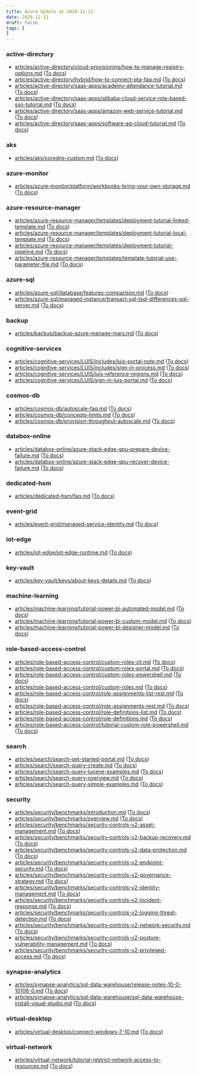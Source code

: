 ```yaml
---
title: Azure Update at 2020-12-13
date: 2020-12-13
draft: false
tags: [
]
---
```


### active-directory
- [articles/active-directory/cloud-provisioning/how-to-manage-registry-options.md](https://github.com/MicrosoftDocs/azure-docs/compare/dfc4e6b..1bdcaca#diff-39bef5b95357a9fd2aea214937ea3590e69f123d6c322a6eaf608762029fba80) ([To docs](https://docs.microsoft.com/en-us/azure/active-directory/cloud-provisioning/how-to-manage-registry-options?WT.mc_id=AZ-MVP-5003408))
- [articles/active-directory/hybrid/how-to-connect-pta-faq.md](https://github.com/MicrosoftDocs/azure-docs/compare/dfc4e6b..1bdcaca#diff-0d7e9c08770b17ab1c3c55800820806b9e10189d0b1c3677d35b8f90c52caefc) ([To docs](https://docs.microsoft.com/en-us/azure/active-directory/hybrid/how-to-connect-pta-faq?WT.mc_id=AZ-MVP-5003408))
- [articles/active-directory/saas-apps/academy-attendance-tutorial.md](https://github.com/MicrosoftDocs/azure-docs/compare/dfc4e6b..1bdcaca#diff-1a1efe23b5158e4f274498c95b7517abf2b708cadb2d2e0498f873352c77c269) ([To docs](https://docs.microsoft.com/en-us/azure/active-directory/saas-apps/academy-attendance-tutorial?WT.mc_id=AZ-MVP-5003408))
- [articles/active-directory/saas-apps/alibaba-cloud-service-role-based-sso-tutorial.md](https://github.com/MicrosoftDocs/azure-docs/compare/dfc4e6b..1bdcaca#diff-9fd29f2b66d54d23656774ae285c3b4fdb1807f5c07589c3a426c7fffd345eb8) ([To docs](https://docs.microsoft.com/en-us/azure/active-directory/saas-apps/alibaba-cloud-service-role-based-sso-tutorial?WT.mc_id=AZ-MVP-5003408))
- [articles/active-directory/saas-apps/amazon-web-service-tutorial.md](https://github.com/MicrosoftDocs/azure-docs/compare/dfc4e6b..1bdcaca#diff-7f39793fbcf81c4b7a30a019b8f02d6501e3beff4c5171141c879887dcef747c) ([To docs](https://docs.microsoft.com/en-us/azure/active-directory/saas-apps/amazon-web-service-tutorial?WT.mc_id=AZ-MVP-5003408))
- [articles/active-directory/saas-apps/software-ag-cloud-tutorial.md](https://github.com/MicrosoftDocs/azure-docs/compare/dfc4e6b..1bdcaca#diff-f20597ce885ccde19fb24a79038afc5b18939f403250d810936ee4360f1a9001) ([To docs](https://docs.microsoft.com/en-us/azure/active-directory/saas-apps/software-ag-cloud-tutorial?WT.mc_id=AZ-MVP-5003408))
    
### aks
- [articles/aks/coredns-custom.md](https://github.com/MicrosoftDocs/azure-docs/compare/dfc4e6b..1bdcaca#diff-be5ef5af99803744fbe81c94ffdfdf9cc51501df2cfc312e6146489d67e88d2f) ([To docs](https://docs.microsoft.com/en-us/azure/aks/coredns-custom?WT.mc_id=AZ-MVP-5003408))
    
### azure-monitor
- [articles/azure-monitor/platform/workbooks-bring-your-own-storage.md](https://github.com/MicrosoftDocs/azure-docs/compare/dfc4e6b..1bdcaca#diff-77b1988ba6eac66510070500b4c52acaedceba227d4c6609f7a9fc3b2f8fa38d) ([To docs](https://docs.microsoft.com/en-us/azure/azure-monitor/platform/workbooks-bring-your-own-storage?WT.mc_id=AZ-MVP-5003408))
    
### azure-resource-manager
- [articles/azure-resource-manager/templates/deployment-tutorial-linked-template.md](https://github.com/MicrosoftDocs/azure-docs/compare/dfc4e6b..1bdcaca#diff-4cf63d4aeae2076483c8c151ba16b0401db0465dfb8916e39ff0e69d9e5b9e4a) ([To docs](https://docs.microsoft.com/en-us/azure/azure-resource-manager/templates/deployment-tutorial-linked-template?WT.mc_id=AZ-MVP-5003408))
- [articles/azure-resource-manager/templates/deployment-tutorial-local-template.md](https://github.com/MicrosoftDocs/azure-docs/compare/dfc4e6b..1bdcaca#diff-40d6f71656c199fce30a1aab3db0475cb9429cd7877b8c861108cffbf1ec5d1e) ([To docs](https://docs.microsoft.com/en-us/azure/azure-resource-manager/templates/deployment-tutorial-local-template?WT.mc_id=AZ-MVP-5003408))
- [articles/azure-resource-manager/templates/deployment-tutorial-pipeline.md](https://github.com/MicrosoftDocs/azure-docs/compare/dfc4e6b..1bdcaca#diff-e5461dd1efaa46caaf164e44b11778e6901b3371f6cc35fb12dc1fa8143a5552) ([To docs](https://docs.microsoft.com/en-us/azure/azure-resource-manager/templates/deployment-tutorial-pipeline?WT.mc_id=AZ-MVP-5003408))
- [articles/azure-resource-manager/templates/template-tutorial-use-parameter-file.md](https://github.com/MicrosoftDocs/azure-docs/compare/dfc4e6b..1bdcaca#diff-81797f1d0297bea8b1486a7c913d829b650435fff16abe43b3e3876b9c7c20c9) ([To docs](https://docs.microsoft.com/en-us/azure/azure-resource-manager/templates/template-tutorial-use-parameter-file?WT.mc_id=AZ-MVP-5003408))
    
### azure-sql
- [articles/azure-sql/database/features-comparison.md](https://github.com/MicrosoftDocs/azure-docs/compare/dfc4e6b..1bdcaca#diff-e3816e590b2c5d8cafdfcce4c5c4bbe49c255b15e8cd4441cd5d6d9b9df85fc6) ([To docs](https://docs.microsoft.com/en-us/azure/azure-sql/database/features-comparison?WT.mc_id=AZ-MVP-5003408))
- [articles/azure-sql/managed-instance/transact-sql-tsql-differences-sql-server.md](https://github.com/MicrosoftDocs/azure-docs/compare/dfc4e6b..1bdcaca#diff-dcb4287fa98536f9a3a6f3111c99b577736027920de8027f8d108230a99b1abd) ([To docs](https://docs.microsoft.com/en-us/azure/azure-sql/managed-instance/transact-sql-tsql-differences-sql-server?WT.mc_id=AZ-MVP-5003408))
    
### backup
- [articles/backup/backup-azure-manage-mars.md](https://github.com/MicrosoftDocs/azure-docs/compare/dfc4e6b..1bdcaca#diff-773a2b64f0e08163c8cab9b2fa67611b607e108199743e58c71475b72672a27d) ([To docs](https://docs.microsoft.com/en-us/azure/backup/backup-azure-manage-mars?WT.mc_id=AZ-MVP-5003408))
    
### cognitive-services
- [articles/cognitive-services/LUIS/includes/luis-portal-note.md](https://github.com/MicrosoftDocs/azure-docs/compare/dfc4e6b..1bdcaca#diff-76d4ffece489c30ef403a718776e93134ec3f56ca99bf8abff07bcf1a5cc95ea) ([To docs](https://docs.microsoft.com/en-us/azure/cognitive-services/LUIS/includes/luis-portal-note?WT.mc_id=AZ-MVP-5003408))
- [articles/cognitive-services/LUIS/includes/sign-in-process.md](https://github.com/MicrosoftDocs/azure-docs/compare/dfc4e6b..1bdcaca#diff-64202ca4bddc5348434ea6fa33d53cc39ceccfe601ff404457694d45b9d81af0) ([To docs](https://docs.microsoft.com/en-us/azure/cognitive-services/LUIS/includes/sign-in-process?WT.mc_id=AZ-MVP-5003408))
- [articles/cognitive-services/LUIS/luis-reference-regions.md](https://github.com/MicrosoftDocs/azure-docs/compare/dfc4e6b..1bdcaca#diff-8ab1a3401d5815d9afec8df89b3e3912d324c2d990269c3e411adb48457baa86) ([To docs](https://docs.microsoft.com/en-us/azure/cognitive-services/LUIS/luis-reference-regions?WT.mc_id=AZ-MVP-5003408))
- [articles/cognitive-services/LUIS/sign-in-luis-portal.md](https://github.com/MicrosoftDocs/azure-docs/compare/dfc4e6b..1bdcaca#diff-e27b080605916c56119fd02795dab251490a64237827dd9994187eba84cf1091) ([To docs](https://docs.microsoft.com/en-us/azure/cognitive-services/LUIS/sign-in-luis-portal?WT.mc_id=AZ-MVP-5003408))
    
### cosmos-db
- [articles/cosmos-db/autoscale-faq.md](https://github.com/MicrosoftDocs/azure-docs/compare/dfc4e6b..1bdcaca#diff-be08105b172a5d7462aff101c065be5eb03367bc4b81c7d2e83cecca99805f85) ([To docs](https://docs.microsoft.com/en-us/azure/cosmos-db/autoscale-faq?WT.mc_id=AZ-MVP-5003408))
- [articles/cosmos-db/concepts-limits.md](https://github.com/MicrosoftDocs/azure-docs/compare/dfc4e6b..1bdcaca#diff-45b6b6bab2315d0530a9d3feb156352fe6dc033800126d01e97c57ceb027c013) ([To docs](https://docs.microsoft.com/en-us/azure/cosmos-db/concepts-limits?WT.mc_id=AZ-MVP-5003408))
- [articles/cosmos-db/provision-throughput-autoscale.md](https://github.com/MicrosoftDocs/azure-docs/compare/dfc4e6b..1bdcaca#diff-00e4bbd6a31344190537d6b20f0bf750ce6c04aaff45eb1b072786d8a780bc92) ([To docs](https://docs.microsoft.com/en-us/azure/cosmos-db/provision-throughput-autoscale?WT.mc_id=AZ-MVP-5003408))
    
### databox-online
- [articles/databox-online/azure-stack-edge-gpu-prepare-device-failure.md](https://github.com/MicrosoftDocs/azure-docs/compare/dfc4e6b..1bdcaca#diff-cba4aa3d845c91988b0b569a4d04a134ce3e30f20014f96e3260607e2eff9cfc) ([To docs](https://docs.microsoft.com/en-us/azure/databox-online/azure-stack-edge-gpu-prepare-device-failure?WT.mc_id=AZ-MVP-5003408))
- [articles/databox-online/azure-stack-edge-gpu-recover-device-failure.md](https://github.com/MicrosoftDocs/azure-docs/compare/dfc4e6b..1bdcaca#diff-b35cc619dc914a48c4b4b2cdf933d1159e0fd4a405923a498c8b4abca1622a3b) ([To docs](https://docs.microsoft.com/en-us/azure/databox-online/azure-stack-edge-gpu-recover-device-failure?WT.mc_id=AZ-MVP-5003408))
    
### dedicated-hsm
- [articles/dedicated-hsm/faq.md](https://github.com/MicrosoftDocs/azure-docs/compare/dfc4e6b..1bdcaca#diff-d9f546f1330f4171cfd1b3e041cbead51701b36a9081d3f8bc4764228af55dbe) ([To docs](https://docs.microsoft.com/en-us/azure/dedicated-hsm/faq?WT.mc_id=AZ-MVP-5003408))
    
### event-grid
- [articles/event-grid/managed-service-identity.md](https://github.com/MicrosoftDocs/azure-docs/compare/dfc4e6b..1bdcaca#diff-e932f8348fe3a5ed17a122a731e50dfcb25da7522de08ae56e172adc64125a2d) ([To docs](https://docs.microsoft.com/en-us/azure/event-grid/managed-service-identity?WT.mc_id=AZ-MVP-5003408))
    
### iot-edge
- [articles/iot-edge/iot-edge-runtime.md](https://github.com/MicrosoftDocs/azure-docs/compare/dfc4e6b..1bdcaca#diff-a662484b44447880394b8c5ee385c7a0756841f7d19917f10717414d97bba973) ([To docs](https://docs.microsoft.com/en-us/azure/iot-edge/iot-edge-runtime?WT.mc_id=AZ-MVP-5003408))
    
### key-vault
- [articles/key-vault/keys/about-keys-details.md](https://github.com/MicrosoftDocs/azure-docs/compare/dfc4e6b..1bdcaca#diff-9dc8d4c4aeb92267a6590f731a5aaa5e936ea21d2d6c7aa65b59aee7177ca16f) ([To docs](https://docs.microsoft.com/en-us/azure/key-vault/keys/about-keys-details?WT.mc_id=AZ-MVP-5003408))
    
### machine-learning
- [articles/machine-learning/tutorial-power-bi-automated-model.md](https://github.com/MicrosoftDocs/azure-docs/compare/dfc4e6b..1bdcaca#diff-d83ca42e58055c9f3fd800d20741aac8eb0154e945469241b09446a933f2887b) ([To docs](https://docs.microsoft.com/en-us/azure/machine-learning/tutorial-power-bi-automated-model?WT.mc_id=AZ-MVP-5003408))
- [articles/machine-learning/tutorial-power-bi-custom-model.md](https://github.com/MicrosoftDocs/azure-docs/compare/dfc4e6b..1bdcaca#diff-264fb85ce55729f5feef46e6ef30d42787d38a3963a47f9d6deaa4cb8c07711c) ([To docs](https://docs.microsoft.com/en-us/azure/machine-learning/tutorial-power-bi-custom-model?WT.mc_id=AZ-MVP-5003408))
- [articles/machine-learning/tutorial-power-bi-designer-model.md](https://github.com/MicrosoftDocs/azure-docs/compare/dfc4e6b..1bdcaca#diff-c4139952425f0a5981df07fdad1b5e871b3130116a7a7b41b8c1b3c805592022) ([To docs](https://docs.microsoft.com/en-us/azure/machine-learning/tutorial-power-bi-designer-model?WT.mc_id=AZ-MVP-5003408))
    
### role-based-access-control
- [articles/role-based-access-control/custom-roles-cli.md](https://github.com/MicrosoftDocs/azure-docs/compare/dfc4e6b..1bdcaca#diff-e6a9ea4274d1f4a3b4c3448058204e96509249e0db2bfc74cc2aed6c60810ead) ([To docs](https://docs.microsoft.com/en-us/azure/role-based-access-control/custom-roles-cli?WT.mc_id=AZ-MVP-5003408))
- [articles/role-based-access-control/custom-roles-portal.md](https://github.com/MicrosoftDocs/azure-docs/compare/dfc4e6b..1bdcaca#diff-08bc8987133942f40f488672214d9c3ba60e642c4d39a7881381610c8e760ee5) ([To docs](https://docs.microsoft.com/en-us/azure/role-based-access-control/custom-roles-portal?WT.mc_id=AZ-MVP-5003408))
- [articles/role-based-access-control/custom-roles-powershell.md](https://github.com/MicrosoftDocs/azure-docs/compare/dfc4e6b..1bdcaca#diff-cf686574b0b8507457af58ccd198aa41d6cffcae14675668fced815d01186382) ([To docs](https://docs.microsoft.com/en-us/azure/role-based-access-control/custom-roles-powershell?WT.mc_id=AZ-MVP-5003408))
- [articles/role-based-access-control/custom-roles.md](https://github.com/MicrosoftDocs/azure-docs/compare/dfc4e6b..1bdcaca#diff-ba5ed1d63a3174cdcfbf97922f121190ebe28f11098e99eb4a614c5f69e00e8e) ([To docs](https://docs.microsoft.com/en-us/azure/role-based-access-control/custom-roles?WT.mc_id=AZ-MVP-5003408))
- [articles/role-based-access-control/role-assignments-list-rest.md](https://github.com/MicrosoftDocs/azure-docs/compare/dfc4e6b..1bdcaca#diff-7a358c2f578ca05646b11507810a2e2123312f19f0214c1a2bbb1e67d3545436) ([To docs](https://docs.microsoft.com/en-us/azure/role-based-access-control/role-assignments-list-rest?WT.mc_id=AZ-MVP-5003408))
- [articles/role-based-access-control/role-assignments-rest.md](https://github.com/MicrosoftDocs/azure-docs/compare/dfc4e6b..1bdcaca#diff-66fc5235afdfc2f310412a8f97fa77790090a0a6f1532945bb69bb87e972c657) ([To docs](https://docs.microsoft.com/en-us/azure/role-based-access-control/role-assignments-rest?WT.mc_id=AZ-MVP-5003408))
- [articles/role-based-access-control/role-definitions-list.md](https://github.com/MicrosoftDocs/azure-docs/compare/dfc4e6b..1bdcaca#diff-595e14c40763c2eb51fa83560898f9c4bd2f1502d49ba6245179df94b75e3c87) ([To docs](https://docs.microsoft.com/en-us/azure/role-based-access-control/role-definitions-list?WT.mc_id=AZ-MVP-5003408))
- [articles/role-based-access-control/role-definitions.md](https://github.com/MicrosoftDocs/azure-docs/compare/dfc4e6b..1bdcaca#diff-60368dd238a11adadf1065e5c8b892696173e99e84c5e507761b906958fac2ae) ([To docs](https://docs.microsoft.com/en-us/azure/role-based-access-control/role-definitions?WT.mc_id=AZ-MVP-5003408))
- [articles/role-based-access-control/tutorial-custom-role-powershell.md](https://github.com/MicrosoftDocs/azure-docs/compare/dfc4e6b..1bdcaca#diff-31dd437a5ea1254d97ed07edf3fa211e3db1ea30ad9e38fc2ec337ca3e2db858) ([To docs](https://docs.microsoft.com/en-us/azure/role-based-access-control/tutorial-custom-role-powershell?WT.mc_id=AZ-MVP-5003408))
    
### search
- [articles/search/search-get-started-portal.md](https://github.com/MicrosoftDocs/azure-docs/compare/dfc4e6b..1bdcaca#diff-e7e6da239c123ca74fba187ab2e2044feaeb4b747d911589fc2bb97248ffb82f) ([To docs](https://docs.microsoft.com/en-us/azure/search/search-get-started-portal?WT.mc_id=AZ-MVP-5003408))
- [articles/search/search-query-create.md](https://github.com/MicrosoftDocs/azure-docs/compare/dfc4e6b..1bdcaca#diff-f872e0626b252c612e0ed3c397430b55d457f4f813e5e4deb61083316c17e2d2) ([To docs](https://docs.microsoft.com/en-us/azure/search/search-query-create?WT.mc_id=AZ-MVP-5003408))
- [articles/search/search-query-lucene-examples.md](https://github.com/MicrosoftDocs/azure-docs/compare/dfc4e6b..1bdcaca#diff-7940d01a4b21966aff396bac6215639fd416e0bbb7c9dbc3b35f5bf848fc197a) ([To docs](https://docs.microsoft.com/en-us/azure/search/search-query-lucene-examples?WT.mc_id=AZ-MVP-5003408))
- [articles/search/search-query-overview.md](https://github.com/MicrosoftDocs/azure-docs/compare/dfc4e6b..1bdcaca#diff-dcb89112b833a54b6d11fd97da6a36f5309077933e08e23b92e8bda81b129111) ([To docs](https://docs.microsoft.com/en-us/azure/search/search-query-overview?WT.mc_id=AZ-MVP-5003408))
- [articles/search/search-query-simple-examples.md](https://github.com/MicrosoftDocs/azure-docs/compare/dfc4e6b..1bdcaca#diff-a9e2479630b5675111b5a4e0e708b4af2804e9a56fec8512aebb60da86567cbb) ([To docs](https://docs.microsoft.com/en-us/azure/search/search-query-simple-examples?WT.mc_id=AZ-MVP-5003408))
    
### security
- [articles/security/benchmarks/introduction.md](https://github.com/MicrosoftDocs/azure-docs/compare/dfc4e6b..1bdcaca#diff-12b4b2c2e12a6a1d56b1f3a7502b1ae350777cce9dd948ed7cd849107791cae0) ([To docs](https://docs.microsoft.com/en-us/azure/security/benchmarks/introduction?WT.mc_id=AZ-MVP-5003408))
- [articles/security/benchmarks/overview.md](https://github.com/MicrosoftDocs/azure-docs/compare/dfc4e6b..1bdcaca#diff-8c3303d607ac90848b35b21ef2f325df5b91fcfa6a7dfc431106e8f1a1d09b2c) ([To docs](https://docs.microsoft.com/en-us/azure/security/benchmarks/overview?WT.mc_id=AZ-MVP-5003408))
- [articles/security/benchmarks/security-controls-v2-asset-management.md](https://github.com/MicrosoftDocs/azure-docs/compare/dfc4e6b..1bdcaca#diff-54d8fed0de15fbdf9687a5a6aa542ad0703ed5f0400b438bd44dc0353d995bbf) ([To docs](https://docs.microsoft.com/en-us/azure/security/benchmarks/security-controls-v2-asset-management?WT.mc_id=AZ-MVP-5003408))
- [articles/security/benchmarks/security-controls-v2-backup-recovery.md](https://github.com/MicrosoftDocs/azure-docs/compare/dfc4e6b..1bdcaca#diff-ff7f644ecbc7238e72f0234251bba1e96c0267aefd197655282ea80eb25f2eca) ([To docs](https://docs.microsoft.com/en-us/azure/security/benchmarks/security-controls-v2-backup-recovery?WT.mc_id=AZ-MVP-5003408))
- [articles/security/benchmarks/security-controls-v2-data-protection.md](https://github.com/MicrosoftDocs/azure-docs/compare/dfc4e6b..1bdcaca#diff-3c42082235e3da35500e0324b91d6b42617cec0991af04a87466ac513d3193d1) ([To docs](https://docs.microsoft.com/en-us/azure/security/benchmarks/security-controls-v2-data-protection?WT.mc_id=AZ-MVP-5003408))
- [articles/security/benchmarks/security-controls-v2-endpoint-security.md](https://github.com/MicrosoftDocs/azure-docs/compare/dfc4e6b..1bdcaca#diff-b89ed4dbe8cf80eef1bee822ee03ff198373248e4ec2b350806bbf0c11de8160) ([To docs](https://docs.microsoft.com/en-us/azure/security/benchmarks/security-controls-v2-endpoint-security?WT.mc_id=AZ-MVP-5003408))
- [articles/security/benchmarks/security-controls-v2-governance-strategy.md](https://github.com/MicrosoftDocs/azure-docs/compare/dfc4e6b..1bdcaca#diff-2b56720433c6f6e9875853fd2642d5c3c5f12c855e52f83c7cff69b4d2a685c5) ([To docs](https://docs.microsoft.com/en-us/azure/security/benchmarks/security-controls-v2-governance-strategy?WT.mc_id=AZ-MVP-5003408))
- [articles/security/benchmarks/security-controls-v2-identity-management.md](https://github.com/MicrosoftDocs/azure-docs/compare/dfc4e6b..1bdcaca#diff-4ef19f0dd8a130703e9fb141ec694a3f8968f1c922f2decdbdaf7a4de3829f83) ([To docs](https://docs.microsoft.com/en-us/azure/security/benchmarks/security-controls-v2-identity-management?WT.mc_id=AZ-MVP-5003408))
- [articles/security/benchmarks/security-controls-v2-incident-response.md](https://github.com/MicrosoftDocs/azure-docs/compare/dfc4e6b..1bdcaca#diff-7d5122468b0f7c7f161ddd6ab3e7e1a73637d4008a4a7878689ab8ff87bbdeab) ([To docs](https://docs.microsoft.com/en-us/azure/security/benchmarks/security-controls-v2-incident-response?WT.mc_id=AZ-MVP-5003408))
- [articles/security/benchmarks/security-controls-v2-logging-threat-detection.md](https://github.com/MicrosoftDocs/azure-docs/compare/dfc4e6b..1bdcaca#diff-5cee0a4b0ada2f23d01eefb9ee59c58c21d44380b41e812a6ff65c5bb6e4c244) ([To docs](https://docs.microsoft.com/en-us/azure/security/benchmarks/security-controls-v2-logging-threat-detection?WT.mc_id=AZ-MVP-5003408))
- [articles/security/benchmarks/security-controls-v2-network-security.md](https://github.com/MicrosoftDocs/azure-docs/compare/dfc4e6b..1bdcaca#diff-4a1ff2db583387d4ba71947ab2ef704875bbe06553ba28d25580a6787fec60fa) ([To docs](https://docs.microsoft.com/en-us/azure/security/benchmarks/security-controls-v2-network-security?WT.mc_id=AZ-MVP-5003408))
- [articles/security/benchmarks/security-controls-v2-posture-vulnerability-management.md](https://github.com/MicrosoftDocs/azure-docs/compare/dfc4e6b..1bdcaca#diff-dbcf065385eb54db468d874ae1312aa76f57975edd175cca6e6cb12c92081601) ([To docs](https://docs.microsoft.com/en-us/azure/security/benchmarks/security-controls-v2-posture-vulnerability-management?WT.mc_id=AZ-MVP-5003408))
- [articles/security/benchmarks/security-controls-v2-privileged-access.md](https://github.com/MicrosoftDocs/azure-docs/compare/dfc4e6b..1bdcaca#diff-67ccf8ddc08f19bd25a5671e13f71a86dcd03614f3536e87cf5cbe5c32154d3d) ([To docs](https://docs.microsoft.com/en-us/azure/security/benchmarks/security-controls-v2-privileged-access?WT.mc_id=AZ-MVP-5003408))
    
### synapse-analytics
- [articles/synapse-analytics/sql-data-warehouse/release-notes-10-0-10106-0.md](https://github.com/MicrosoftDocs/azure-docs/compare/dfc4e6b..1bdcaca#diff-903e65c262b9e3a291af750b62eec139f63947ed26e8ad5f08bf7f971d093b10) ([To docs](https://docs.microsoft.com/en-us/azure/synapse-analytics/sql-data-warehouse/release-notes-10-0-10106-0?WT.mc_id=AZ-MVP-5003408))
- [articles/synapse-analytics/sql-data-warehouse/sql-data-warehouse-install-visual-studio.md](https://github.com/MicrosoftDocs/azure-docs/compare/dfc4e6b..1bdcaca#diff-6d04cb2e70fc5405a6ba9c90c9f4093b33394b80fc6fe7d6c9652755017c8e61) ([To docs](https://docs.microsoft.com/en-us/azure/synapse-analytics/sql-data-warehouse/sql-data-warehouse-install-visual-studio?WT.mc_id=AZ-MVP-5003408))
    
### virtual-desktop
- [articles/virtual-desktop/connect-windows-7-10.md](https://github.com/MicrosoftDocs/azure-docs/compare/dfc4e6b..1bdcaca#diff-2fc89e0a1e54f5457dc230b20235783d865dff8973642145fb0fc5f64779ff55) ([To docs](https://docs.microsoft.com/en-us/azure/virtual-desktop/connect-windows-7-10?WT.mc_id=AZ-MVP-5003408))
    
### virtual-network
- [articles/virtual-network/tutorial-restrict-network-access-to-resources.md](https://github.com/MicrosoftDocs/azure-docs/compare/dfc4e6b..1bdcaca#diff-1e5c0c6fe0e497556f88fc1bea9acea9f0903c21b0ed2f8a2e288c2fd252c425) ([To docs](https://docs.microsoft.com/en-us/azure/virtual-network/tutorial-restrict-network-access-to-resources?WT.mc_id=AZ-MVP-5003408))
    
